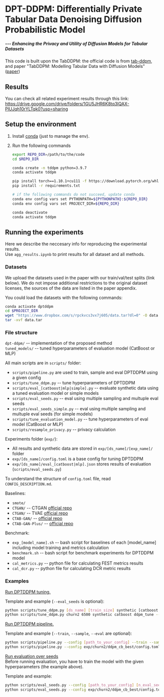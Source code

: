 # DPT-DDPM: Differentially Private Tabular Data Denoising Diffusion Probabilistic Model
##### --- Enhancing the Privacy and Utility of Diffusion Models for Tabular Datasets

This code is built upon the TabDDPM: the official code is from [tab-ddpm](https://github.com/yandex-research/tab-ddpm), and paper "TabDDPM: Modelling Tabular Data with Diffusion Models" ([paper](https://arxiv.org/abs/2209.15421))

## Results
You can check all related experiment results through this link: https://drive.google.com/drive/folders/1GU5JHR6K8tq3lQAX-PlUJqh10rYLTqk0?usp=sharing

## Setup the environment

1. Install [conda](https://docs.conda.io/en/latest/miniconda.html) (just to manage the env).
2. Run the following commands

   ```bash
   export REPO_DIR=/path/to/the/code
   cd $REPO_DIR

   conda create -n tddpm python=3.9.7
   conda activate tddpm

   pip install torch==1.10.1+cu111 -f https://download.pytorch.org/whl/torch_stable.html
   pip install -r requirements.txt

   # if the following commands do not succeed, update conda
   conda env config vars set PYTHONPATH=${PYTHONPATH}:${REPO_DIR}
   conda env config vars set PROJECT_DIR=${REPO_DIR}

   conda deactivate
   conda activate tddpm
   ```

## Running the experiments

Here we describe the neccesary info for reproducing the experimental results.  
Use `agg_results.ipynb` to print results for all dataset and all methods.

### Datasets

We upload the datasets used in the paper with our train/val/test splits (link below). We do not impose additional restrictions to the original dataset licenses, the sources of the data are listed in the paper appendix.

You could load the datasets with the following commands:

```bash
conda activate dptddpm
cd $PROJECT_DIR
wget "https://www.dropbox.com/s/rpckvcs3vx7j605/data.tar?dl=0" -O data.tar
tar -xvf data.tar
```

### File structure

`dpt-ddpm/` -- implementation of the proposed method  
`tuned_models/` -- tuned hyperparameters of evaluation model (CatBoost or MLP)

All main scripts are in `scripts/` folder:

- `scripts/pipeline.py` are used to train, sample and eval DPTDDPM using a given config
- `scripts/tune_ddpm.py` -- tune hyperparameters of DPTDDPM
- `scripts/eval_[catboost|mlp|simple].py` -- evaluate synthetic data using a tuned evaluation model or simple models
- `scripts/eval_seeds.py` -- eval using multiple sampling and multuple eval seeds
- `scripts/eval_seeds_simple.py` -- eval using multiple sampling and multuple eval seeds (for simple models)
- `scripts/tune_evaluation_model.py` -- tune hyperparameters of eval model (CatBoost or MLP)
- `scripts/resample_privacy.py` -- privacy calculation

Experiments folder (`exp/`):

- All results and synthetic data are stored in `exp/[ds_name]/[exp_name]/` folder
- `exp/[ds_name]/config.toml` is a base config for tuning DPTDDPM
- `exp/[ds_name]/eval_[catboost|mlp].json` stores results of evaluation (`scripts/eval_seeds.py`)

To understand the structure of `config.toml` file, read `CONFIG_DESCRIPTION.md`.

Baselines:

- `smote/`
- `CTGAN/` -- CTGAN [official repo](https://github.com/sdv-dev/CTGAN)
- `CTGAN/` -- TVAE [official repo](https://github.com/sdv-dev/CTGAN)
- `CTAB-GAN/` -- [official repo](https://github.com/Team-TUD/CTAB-GAN)
- `CTAB-GAN-Plus/` -- [official repo](https://github.com/Team-TUD/CTAB-GAN-Plus)

Benchmark:

- `exp_[model_name].sh` -- bash script for baselines of each [model_name] including model training and metrics calculation
- `benchmark.sh` -- bash script for benchmark experiments for DPTDDPM model
- `cal_metrics.py` -- python file for calculating FEST metrics results
- `cal_dcr.py` -- python file for calculating DCR metric results

### Examples

<ins>Run DPTDDPM tuning.</ins>

Template and example (`--eval_seeds` is optional):

```bash
python scripts/tune_ddpm.py [ds_name] [train_size] synthetic [catboost|mlp] [exp_name] --eval_seeds
python scripts/tune_ddpm.py churn2 6500 synthetic catboost ddpm_tune --eval_seeds
```

<ins>Run DPTDDPM pipeline.</ins>

Template and example (`--train`, `--sample`, `--eval` are optional):

```bash
python scripts/pipeline.py --config [path_to_your_config] --train --sample --eval
python scripts/pipeline.py --config exp/churn2/ddpm_cb_best/config.toml --train --sample
```

<!-- It takes approximately 7min to run the script above (NVIDIA GeForce RTX 2080 Ti). -->

<ins>Run evaluation over seeds</ins>  
Before running evaluation, you have to train the model with the given hyperparameters (the example above).

Template and example:

```bash
python scripts/eval_seeds.py --config [path_to_your_config] [n_eval_seeds] [ddpm|smote|ctabgan|ctabgan-plus|tvae] synthetic [catboost|mlp] [n_sample_seeds]
python scripts/eval_seeds.py --config exp/churn2/ddpm_cb_best/config.toml 10 ddpm synthetic catboost 5
```
